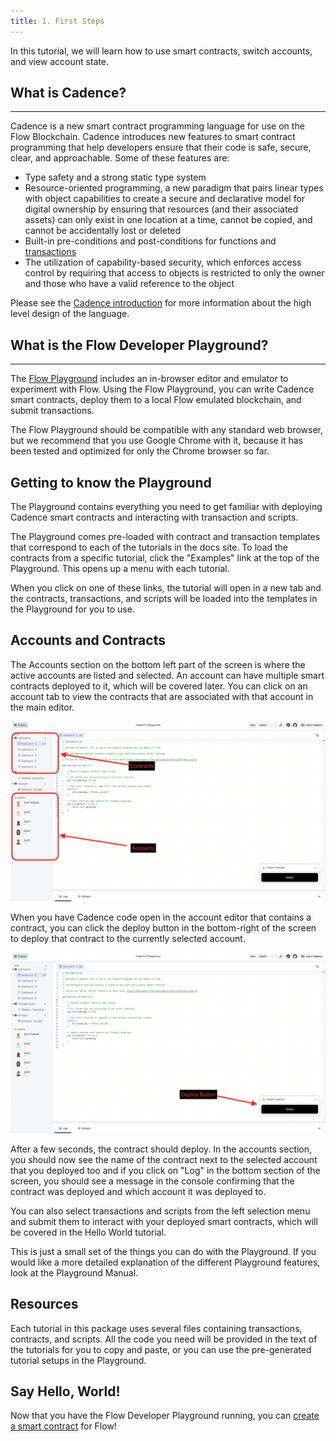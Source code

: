 ```yaml
---
title: 1. First Steps
---
```


In this tutorial, we will learn how to use smart contracts, switch accounts, and view account state.

## What is Cadence?

---

Cadence is a new smart contract programming language for use on the Flow Blockchain.
Cadence introduces new features to smart contract programming that help developers ensure that their code is safe, secure, clear, and approachable. Some of these features are:

- Type safety and a strong static type system
- Resource-oriented programming, a new paradigm that pairs linear types with object capabilities to create a secure and declarative model for digital ownership
  by ensuring that resources (and their associated assets) can only exist in one location at a time, cannot be copied, and cannot be accidentally lost or deleted
- Built-in pre-conditions and post-conditions for functions and [transactions](../../cadence/language/transactions.md)
- The utilization of capability-based security, which enforces access control by requiring that access to objects
  is restricted to only the owner and those who have a valid reference to the object

Please see the [Cadence introduction](../../overview/about/cadence.md) for more information about the high level design of the language.

## What is the Flow Developer Playground?

---

The [Flow Playground](https://play.onflow.org) includes
an in-browser editor and emulator to experiment with Flow.
Using the Flow Playground, you can write Cadence smart contracts,
deploy them to a local Flow emulated blockchain, and submit transactions.

The Flow Playground should be compatible with any standard web browser,
but we recommend that you use Google Chrome with it,
because it has been tested and optimized for only the Chrome browser so far.

## Getting to know the Playground

The Playground contains everything you need to get familiar
with deploying Cadence smart contracts and interacting with transaction and scripts.

The Playground comes pre-loaded with contract and transaction templates
that correspond to each of the tutorials in the docs site.
To load the contracts from a specific tutorial, click the "Examples" link at the top of the Playground.
This opens up a menu with each tutorial.

When you click on one of these links, the tutorial will open in a new tab
and the contracts, transactions, and scripts will be loaded into the templates in the Playground for you to use.

## Accounts and Contracts

The Accounts section on the bottom left part of the screen is where the active accounts are listed and selected.
An account can have multiple smart contracts deployed to it, which will be covered later.
You can click on an account tab to view the contracts that are associated with that account in the main editor.

![Playground Intro](playground-intro.png)

When you have Cadence code open in the account editor that contains a contract,
you can click the deploy button in the bottom-right of the screen
to deploy that contract to the currently selected account.

![Deploy Contract](deploybox.png)

After a few seconds, the contract should deploy. In the accounts section, you should 
now see the name of the contract next to the selected account that you deployed too
and if you click on "Log" in the bottom section of the screen, you should 
see a message in the console confirming that the contract was deployed and which account it was deployed to.

You can also select transactions and scripts from the left selection menu
and submit them to interact with your deployed smart contracts,
which will be covered in the Hello World tutorial.

This is just a small set of the things you can do with the Playground.
If you would like a more detailed explanation of the different Playground features, look at the Playground Manual.

## Resources

Each tutorial in this package uses several files containing transactions, contracts, and scripts.
All the code you need will be provided in the text of the tutorials for you to copy and paste,
or you can use the pre-generated tutorial setups in the Playground.

## Say Hello, World!

Now that you have the Flow Developer Playground running,
you can [create a smart contract](./02-hello-world.md) for Flow!

